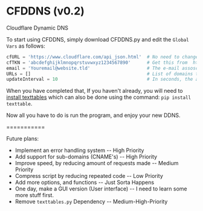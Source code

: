 # CFDDNS  (v0.2)
Cloudflare Dynamic DNS

To start using CFDDNS, simply download CFDDNS.py and edit the `Global Vars` as follows:

```Python
cfURL = 'https://www.cloudflare.com/api_json.html'  # No need to change this
cfTKN = 'abcdefghijklmnopqrstuvwxyz1234567890'      # Get this from  https://www.cloudflare.com/my-account.html
email = 'Youremail@website.tld'                     # The e-mail assosciated with your account, double check at https://www.cloudflare.com/my-account.html
URLs = []                                           # List of domains that should be included in the Dynamic updates, These should be connected to your account. In a future update, I will add an option to update all URL's at once
updateInterval = 10                                 # In seconds, the amount of time between each update, suggested to keep above 5
```

When you have completed that, If you haven't already, you will need to [install texttables](https://pypi.python.org/pypi/texttable) which can also be done using the command: `pip install texttable`.

Now all you have to do is run the program, and enjoy your new DDNS.


===========

Future plans:
- Implement an error handling system  -- High Priority
- Add support for sub-domains (CNAME's)  -- High Priority 
- Improve speed, by reducing amount of requests made -- Medium Priority
- Compress script by reducing repeated code  -- Low Priority
- Add more options, and functions -- Just Sorta Happens
- One day, make a GUI version (User interface) -- I need to learn some more stuff first.
- Remove `texttables.py` Dependency -- Medium-High-Priority
